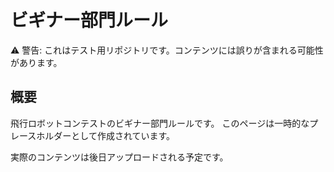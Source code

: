 ﻿# ビギナー部門ルール

<div class="warning-banner">
⚠️ 警告: これはテスト用リポジトリです。コンテンツには誤りが含まれる可能性があります。
</div>

## 概要

飛行ロボットコンテストのビギナー部門ルールです。
このページは一時的なプレースホルダーとして作成されています。

実際のコンテンツは後日アップロードされる予定です。
